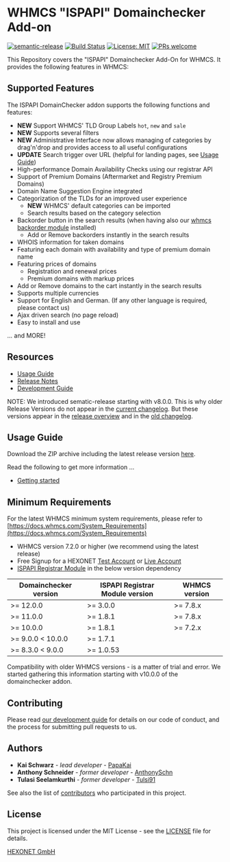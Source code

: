 # WHMCS "ISPAPI" Domainchecker Add-on #

[![semantic-release](https://img.shields.io/badge/%20%20%F0%9F%93%A6%F0%9F%9A%80-semantic--release-e10079.svg)](https://github.com/semantic-release/semantic-release)
[![Build Status](https://github.com/hexonet/whmcs-ispapi-domainchecker/workflows/Release/badge.svg?branch=master)](https://github.com/hexonet/whmcs-ispapi-domainchecker/workflows/Release/badge.svg?branch=master)
[![License: MIT](https://img.shields.io/badge/License-MIT-blue.svg)](https://opensource.org/licenses/MIT)
[![PRs welcome](https://img.shields.io/badge/PRs-welcome-brightgreen.svg)](https://github.com/hexonet/whmcs-ispapi-domainchecker/blob/master/CONTRIBUTING.md)

This Repository covers the "ISPAPI" Domainchecker Add-On for WHMCS. It provides the following features in WHMCS:

## Supported Features ##

The ISPAPI DomainChecker addon supports the following functions and features:

* **NEW** Support WHMCS' TLD Group Labels `hot`, `new` and `sale`
* **NEW** Supports several filters
* **NEW** Administrative Interface now allows managing of categories by drag'n'drop and provides access to all useful configurations
* **UPDATE** Search trigger over URL (helpful for landing pages, see [Usage Guide](https://github.com/hexonet/whmcs-ispapi-domainchecker/wiki/Usage-Guide))
* High-performance Domain Availability Checks using our registrar API
* Support of Premium Domains (Aftermarket and Registry Premium Domains)
* Domain Name Suggestion Engine integrated
* Categorization of the TLDs for an improved user experience
  * **NEW** WHMCS' default categories can be imported
  * Search results based on the category selection
* Backorder button in the search results (when having also our [whmcs backorder module](https://github.com/hexonet/whmcs-ispapi-backorder) installed)
  * Add or Remove backorders instantly in the search results
* WHOIS information for taken domains
* Featuring each domain with availability and type of premium domain name
* Featuring prices of domains
  * Registration and renewal prices
  * Premium domains with markup prices
* Add or Remove domains to the cart instantly in the search results
* Supports multiple currencies
* Support for English and German. (If any other language is required, please contact
us)
* Ajax driven search (no page reload)
* Easy to install and use

... and MORE!

## Resources ##

* [Usage Guide](https://github.com/hexonet/whmcs-ispapi-domainchecker/wiki/Usage-Guide)
* [Release Notes](https://github.com/hexonet/whmcs-ispapi-domainchecker/releases)
* [Development Guide](https://github.com/hexonet/whmcs-ispapi-domainchecker/wiki/Development-Guide)

NOTE: We introduced sematic-release starting with v8.0.0. This is why older Release Versions do not appear in the [current changelog](https://github.com/hexonet/whmcs-ispapi-domainchecker/blob/master/HISTORY.md). But these versions appear in the [release overview](https://github.com/hexonet/whmcs-ispapi-domainchecker/releases) and in the [old changelog](https://github.com/hexonet/whmcs-ispapi-domainchecker/blob/master/HISTORY.old).

## Usage Guide ##

Download the ZIP archive including the latest release version [here](https://github.com/hexonet/whmcs-ispapi-domainchecker/raw/master/whmcs-ispapi-domainchecker-latest.zip).

Read the following to get more information ...

* [Getting started](https://github.com/hexonet/whmcs-ispapi-domainchecker/wiki/Usage-Guide#getting-started)

## Minimum Requirements ##

For the latest WHMCS minimum system requirements, please refer to
[https://docs.whmcs.com/System_Requirements](https://docs.whmcs.com/System_Requirements)

* WHMCS version 7.2.0 or higher (we recommend using the latest release)
* Free Signup for a HEXONET [Test Account](https://www.hexonet.net/signup-ote) or [Live Account](https://www.hexonet.net/sign-up)
* [ISPAPI Registrar Module](https://github.com/hexonet/whmcs-ispapi-registrar/raw/master/whmcs-ispapi-registrar-latest.zip) in the below version dependency

| Domainchecker version | ISPAPI Registrar Module version | WHMCS version |
|-----------------------|---------------------------------|---------------|
| >= 12.0.0             | >= 3.0.0                        | >= 7.8.x      |
| >= 11.0.0             | >= 1.8.1                        | >= 7.8.x      |
| >= 10.0.0             | >= 1.8.1                        | >= 7.2.x      |
| >= 9.0.0 < 10.0.0     | >= 1.7.1                        |               |
| >= 8.3.0 < 9.0.0      | >= 1.0.53                       |               |

Compatibility with older WHMCS versions - is a matter of trial and error.
We started gathering this information starting with v10.0.0 of the domainchecker addon.

## Contributing ##

Please read [our development guide](https://github.com/hexonet/whmcs-ispapi-domainchecker/wiki/Development-Guide) for details on our code of conduct, and the process for submitting pull requests to us.

## Authors ##

* **Kai Schwarz** - *lead developer* - [PapaKai](https://github.com/papakai)
* **Anthony Schneider** - *former developer* - [AnthonySchn](https://github.com/anthonyschn)
* **Tulasi Seelamkurthi** - *former developer* - [Tulsi91](https://github.com/tulsi91)

See also the list of [contributors](https://github.com/hexonet/whmcs-ispapi-domainchecker/graphs/contributors) who participated in this project.

## License ##

This project is licensed under the MIT License - see the [LICENSE](https://github.com/hexonet/whmcs-ispapi-domainchecker/blob/master/LICENSE) file for details.

[HEXONET GmbH](https://hexonet.net)
